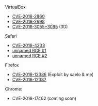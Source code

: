 VirtualBox

* [CVE-2018-2860](https://github.com/niklasb/sploits/tree/master/virtualbox/hgcm-oob)
* [CVE-2018-2698](https://github.com/niklasb/sploits/tree/master/virtualbox/vbva-oob)
* [CVE-2018-3055+3085](https://github.com/niklasb/3dpwn/tree/master/CVE-2018-3055%2B3085) (3D)

Safari

* [CVE-2018-4233](https://github.com/niklasb/sploits/blob/master/safari/createthis.txt)
* [unnamed RCE #1](https://github.com/niklasb/sploits/blob/master/safari/ftl-butterfly-oob.js)
* [unnamed RCE #2](https://github.com/niklasb/sploits/blob/master/safari/array-overflow.js)

Firefox

* [CVE-2018-12386](https://github.com/niklasb/sploits/blob/master/firefox/rce-register-misalloc.js) (Exploit by saelo & me)
* [CVE-2018-12387](https://github.com/niklasb/sploits/blob/master/firefox/stack-off-by-8.js)

Chrome:

* CVE-2018-17462 (coming soon)
